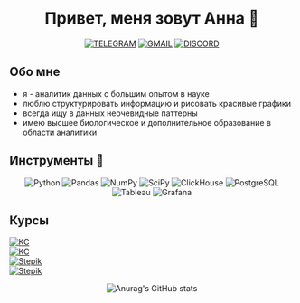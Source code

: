 <div align="center">

# Привет, меня зовут Анна 👋
[![TELEGRAM](https://img.shields.io/badge/TELEGRAM-0b0038??style=flat-square&logo=telegram)](https://t.me/AnnaKraeva23)
[![GMAIL](https://img.shields.io/badge/-GMAIL-0b0038??style=flat-square&logo=gmail&logoColor=white)](mailto:a.kraeva23@gmail.com)
[![DISCORD](https://img.shields.io/badge/DISCORD-0b0038??style=flat-square&logo=DISCORD)](https://discordapp.com/users/annakraeva/)

</div>

## Обо мне
+ я - аналитик данных с большим опытом в науке
+ люблю структурировать информацию и рисовать красивые графики
+ всегда ищу в данных неочевидные паттерны
+ имею высшее биологическое и дополнительное образование в области аналитики

## Инструменты 🔧

<div align="center">

![Python](https://img.shields.io/badge/-Python-FFE4E1?style=for-the-badge&logo=python&logoColor=9370DB)
![Pandas](https://img.shields.io/badge/pandas-FFE4E1?style=for-the-badge&logo=pandas&logoColor=9370DB)
![NumPy](https://img.shields.io/badge/numpy-FFE4E1?style=for-the-badge&logo=numpy&logoColor=9370DB)
![SciPy](https://img.shields.io/badge/SciPy-FFE4E1?style=for-the-badge&logo=scipy&logoColor=9370DB)
![ClickHouse](https://img.shields.io/badge/-ClickHouse-FFE4E1?style=for-the-badge&logo=Clickhouse&logoColor=9370DB)
![PostgreSQL](https://img.shields.io/badge/-PostgreSQL-FFE4E1?style=for-the-badge&logo=PostgreSQL&logoColor=9370DB)
![Tableau](https://img.shields.io/badge/-Tableau-FFE4E1?style=for-the-badge&logo=Tableau&logoColor=9370DB)
![Grafana](https://img.shields.io/badge/-Grafana-FFE4E1?style=for-the-badge&logo=Grafana&logoColor=9370DB)


</div>

## Курсы

[![KC](https://img.shields.io/badge/Karpov.courses-Аналитик_данных-red)](https://lab.karpov.courses/certificate/c5443997-e8e8-4c73-b270-23c0aab3cc00/)<br>
[![KC](https://img.shields.io/badge/Karpov.courses-Основы_Python-red)](https://lab.karpov.courses/certificate/73693d0c-40cb-42cb-9a33-f505798e2fdd/)<br>
[![Stepik](https://img.shields.io/badge/Stepik-Основы_статистики-blue)](https://stepik.org/cert/866923/)<br>
[![Stepik](https://img.shields.io/badge/Stepik-SQL_для_анализа_данных-blue)](https://stepik.org/cert/1747143/)<br>

<div align="center">

![Anurag's GitHub stats](https://github-readme-stats.vercel.app/api?username=ankraeva&theme=buefy&show_icons=true)

</div>
